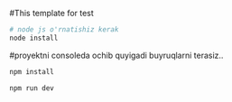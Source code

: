 
#This template for test

```sh
# node js o'rnatishiz kerak
node install
```


#proyektni consoleda ochib quyigadi buyruqlarni terasiz..
```sh
npm install
```

```sh
npm run dev
```


